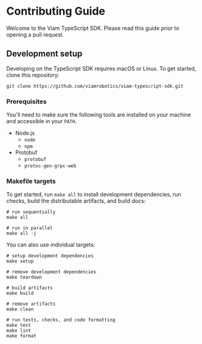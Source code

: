# Contributing Guide

Welcome to the Viam TypeScript SDK. Please read this guide prior to opening a pull request.

## Development setup

Developing on the TypeScript SDK requires macOS or Linux. To get started, clone this repository:

```shell
git clone https://github.com/viamrobotics/viam-typescript-sdk.git
```

### Prerequisites

You'll need to make sure the following tools are installed on your machine and accessible in your `PATH`.

- Node.js
  - `node`
  - `npm`
- Protobuf
  - `protobuf`
  - `protoc-gen-grpc-web`

### Makefile targets

To get started, run `make all` to install development dependencies, run checks, build the distributable artifacts, and build docs:

```shell
# run sequentially
make all

# run in parallel
make all -j
```

You can also use individual targets:

```shell
# setup development dependencies
make setup

# remove development dependencies
make teardown

# build artifacts
make build

# remove artifacts
make clean

# run tests, checks, and code formatting
make test
make lint
make format
```
